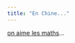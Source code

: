 ```yaml
---
title: "En Chine..."
---
```


[on aime les
maths](http://news.bbc.co.uk/1/hi/education/6589301.stm#chinese)...

